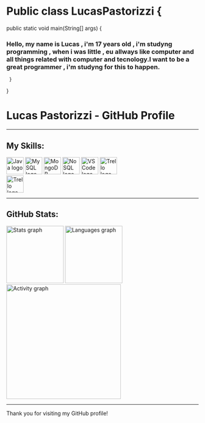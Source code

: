

# Public class LucasPastorizzi { 


 public static void main(String[] args) {


###  Hello, my name is Lucas , i'm 17 years old , i'm studyng programming , when i was little , eu allways like computer and all things related with computer and tecnology.I want to be a great programmer , i'm studyng for this to happen.

     }
} 



# Lucas Pastorizzi - GitHub Profile



---

## My Skills:

<div align="left">
    <img src="https://skillicons.dev/icons?i=java" height="45" alt="Java logo" />
    <img src="https://skillicons.dev/icons?i=mysql" height="45" alt="MySQL logo" />
    <img src="https://skillicons.dev/icons?i=mongodb" height="45" alt="MongoDB logo" />
    <img src="https://skillicons.dev/icons?i=nosql" height="45" alt="NoSQL logo" />
    <img src="https://skillicons.dev/icons?i=vscode" height="45" alt="VSCode logo" />
    <img src="https://skillicons.dev/icons?i=trello" height="45" alt="Trello logo" />
</div>
    <img src="https://skillicons.dev/icons?i=trello" height="45" alt="Trello logo" />

---

## GitHub Stats:

<div align="left">
    <img src="https://github-readme-stats.vercel.app/api?username=LucasPastorizzi&hide_title=false&hide_rank=false&show_icons=true&include_all_commits=true&count_private=true&disable_animations=false&theme=gruvbox_light&locale=en&hide_border=false&order=1" height="150" alt="Stats graph" />
    <img src="https://github-readme-stats.vercel.app/api/top-langs?username=LucasPastorizzi&locale=en&hide_title=false&layout=compact&card_width=320&langs_count=5&theme=gruvbox_light&hide_border=true&order=2" height="150" alt="Languages graph" />
    <img src="https://github-readme-activity-graph.vercel.app/graph?username=LucasPastorizzi&radius=16&theme=gruvbox&area=true&order=5&hide_title=false&hide_border=true" height="300" alt="Activity graph" />
</div>

---

Thank you for visiting my GitHub profile!
